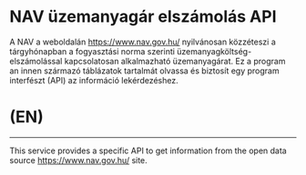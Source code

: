 # NAV üzemanyagár elszámolás API
A NAV a weboldalán https://www.nav.gov.hu/ nyilvánosan  közzéteszi a tárgyhónapban a fogyasztási norma szerinti üzemanyagköltség-elszámolással kapcsolatosan alkalmazható üzemanyagárat. Ez a program an innen származó táblázatok tartalmát olvassa és biztosít egy program interfészt (API) az információ lekérdezéshez.

# (EN)
---
This service provides a specific API to get information from the open data source https://www.nav.gov.hu/ site.
